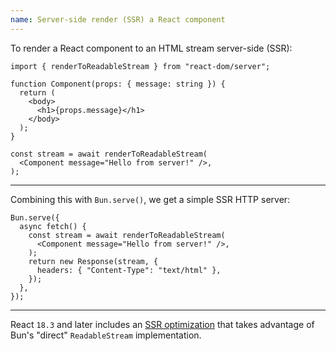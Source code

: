 ```yaml
---
name: Server-side render (SSR) a React component
---
```


To render a React component to an HTML stream server-side (SSR):

```tsx
import { renderToReadableStream } from "react-dom/server";

function Component(props: { message: string }) {
  return (
    <body>
      <h1>{props.message}</h1>
    </body>
  );
}

const stream = await renderToReadableStream(
  <Component message="Hello from server!" />,
);
```

---

Combining this with `Bun.serve()`, we get a simple SSR HTTP server:

```tsx
Bun.serve({
  async fetch() {
    const stream = await renderToReadableStream(
      <Component message="Hello from server!" />,
    );
    return new Response(stream, {
      headers: { "Content-Type": "text/html" },
    });
  },
});
```

---

React `18.3` and later includes an [SSR optimization](https://github.com/facebook/react/pull/25597) that takes advantage of Bun's "direct" `ReadableStream` implementation.
